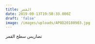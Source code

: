 ```yaml
---
title: القمر
date: 2019-09-13T19:58:33.000Z
draft: 'false'
image: /images/uploads/APOD20180903.jpg
---
```

تضاريس سطح القمر

